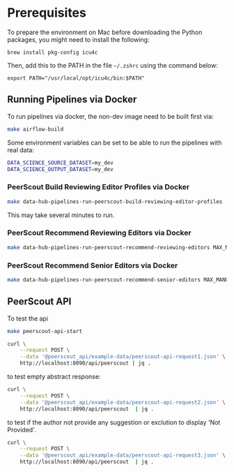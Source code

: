 # Prerequisites

To prepare the environment on Mac before downloading the Python packages, you might need to install the following:

`brew install pkg-config icu4c`

Then, add this to the PATH in the file `~/.zshrc` using the command below:

`export PATH="/usr/local/opt/icu4c/bin:$PATH"`

## Running Pipelines via Docker

To run pipelines via docker, the non-dev image need to be built first via:

```bash
make airflow-build
```

Some environment variables can be set to be able to run the pipelines with real data:

```bash
DATA_SCIENCE_SOURCE_DATASET=my_dev
DATA_SCIENCE_OUTPUT_DATASET=my_dev
```

### PeerScout Build Reviewing Editor Profiles via Docker

```bash
make data-hub-pipelines-run-peerscout-build-reviewing-editor-profiles
```

This may take several minutes to run.

### PeerScout Recommend Reviewing Editors via Docker

```bash
make data-hub-pipelines-run-peerscout-recommend-reviewing-editors MAX_MANUSCRIPTS=10
```

### PeerScout Recommend Senior Editors via Docker

```bash
make data-hub-pipelines-run-peerscout-recommend-senior-editors MAX_MANUSCRIPTS=10
```

## PeerScout API

To test the api

```bash
make peerscout-api-start
```

```bash
curl \
    --request POST \
    --data '@peerscout_api/example-data/peerscout-api-request1.json' \
    http://localhost:8090/api/peerscout | jq .
```

to test empty abstract response:

```bash
curl \
    --request POST \
    --data '@peerscout_api/example-data/peerscout-api-request2.json' \
    http://localhost:8090/api/peerscout  | jq .
```

to test if the author not provide any suggestion or exclution to display 'Not Provided'.

```bash
curl \
    --request POST \
    --data '@peerscout_api/example-data/peerscout-api-request3.json' \
    http://localhost:8090/api/peerscout  | jq .
```
